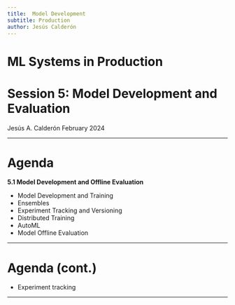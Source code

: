 ```yaml
---
title:  Model Development
subtitle: Production
author: Jesús Calderón
---
```



# ML Systems in Production
# Session 5: Model Development and Evaluation
Jesús A. Calderón
February 2024

---

# Agenda

**5.1 Model Development and Offline Evaluation**
	
+ Model Development and Training 
+ Ensembles 
+ Experiment Tracking and Versioning 
+ Distributed Training
+ AutoML 
+ Model Offline Evaluation 
	

---

# Agenda (cont.)

+ Experiment tracking

---